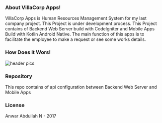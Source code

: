 ### About VillaCorp Apps!

VillaCorp Apps is Human Resources Management System for my last company project. This Project is under development process. This Project contains of Backend Web Server build with CodeIgniter and Mobile Apps Build with Kotlin Android Native. The main function of this apps is to facilitate the employee to make a request or see some works details.

### How Does it Wors!
![header pics](https://s2.gifyu.com/images/ezgif.com-optimize7e2cce8487c39878.gif)

### Repository
This repo contains of api configuration between Backend Web Server and Mobile Apps

### License
Anwar Abdullah N - 2017
